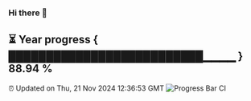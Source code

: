 ### Hi there 👋
⏳ Year progress { ██████████████████████████▁▁▁▁ } 88.94 %
---
⏰ Updated on Thu, 21 Nov 2024 12:36:53 GMT
![Progress Bar CI](https://github.com/liununu/liununu/workflows/Progress%20Bar%20CI/badge.svg)
